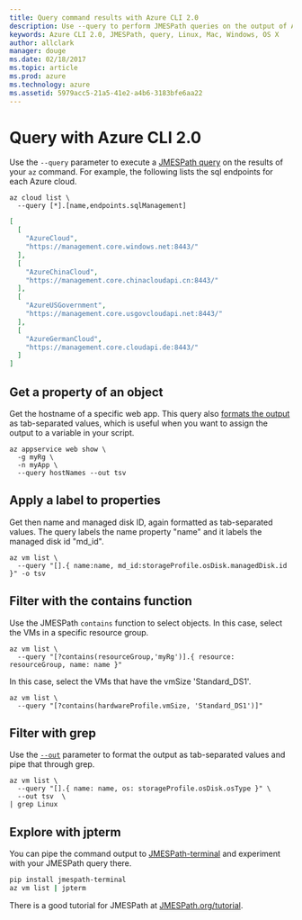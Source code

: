 ```yaml
---
title: Query command results with Azure CLI 2.0
description: Use --query to perform JMESPath queries on the output of Azure CLI 2.0 commands.
keywords: Azure CLI 2.0, JMESPath, query, Linux, Mac, Windows, OS X
author: allclark
manager: douge
ms.date: 02/18/2017
ms.topic: article
ms.prod: azure
ms.technology: azure
ms.assetid: 5979acc5-21a5-41e2-a4b6-3183bfe6aa22
---
```


# Query with Azure CLI 2.0

Use the `--query` parameter to execute a [JMESPath query](http://jmespath.org) on the results of your `az` command.
For example, the following lists the sql endpoints for each Azure cloud.

```azurecli
az cloud list \
  --query [*].[name,endpoints.sqlManagement]
```

```json
[
  [
    "AzureCloud",
    "https://management.core.windows.net:8443/"
  ],
  [
    "AzureChinaCloud",
    "https://management.core.chinacloudapi.cn:8443/"
  ],
  [
    "AzureUSGovernment",
    "https://management.core.usgovcloudapi.net:8443/"
  ],
  [
    "AzureGermanCloud",
    "https://management.core.cloudapi.de:8443/"
  ]
]
```

## Get a property of an object

Get the hostname of a specific web app.
This query also [formats the output](format-output-az-cli2.md) as tab-separated values,
which is useful when you want to assign the output to a variable in your script.

```azurecli
az appservice web show \
  -g myRg \
  -n myApp \
  --query hostNames --out tsv
```

## Apply a label to properties

Get then name and managed disk ID, again formatted as tab-separated values.
The query labels the name property "name" and it labels the managed disk id "md_id".

```azurecli
az vm list \
  --query "[].{ name:name, md_id:storageProfile.osDisk.managedDisk.id }" -o tsv
```

## Filter with the contains function

Use the JMESPath `contains` function to select objects.
In this case, select the VMs in a specific resource group.

```azurecli
az vm list \
  --query "[?contains(resourceGroup,'myRg')].{ resource: resourceGroup, name: name }"
```

In this case, select the VMs that have the vmSize 'Standard_DS1'.

```azurecli
az vm list \
  --query "[?contains(hardwareProfile.vmSize, 'Standard_DS1')]"
```

## Filter with grep

Use the [`--out`](format-output-az-cli2.md) parameter to format the output as tab-separated values
and pipe that through grep.

```azurecli
az vm list \
  --query "[].{ name: name, os: storageProfile.osDisk.osType }" \
  --out tsv  \
| grep Linux
```

## Explore with jpterm

You can pipe the command output to [JMESPath-terminal](https://github.com/jmespath/jmespath.terminal)
and experiment with your JMESPath query there.

```bash
pip install jmespath-terminal
az vm list | jpterm
```

There is a good tutorial for JMESPath at [JMESPath.org/tutorial](http:/JMESPath.org/tutoriual.html).